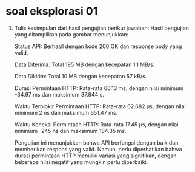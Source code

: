 # soal eksplorasi 01
1. Tulis kesimpulan dari hasil pengujian berikut
    jawaban:
    Hasil pengujian yang ditampilkan pada gambar menunjukkan:

    Status API: Berhasil dengan kode 200 OK dan response body yang valid.

    Data Diterima: Total 195 MB dengan kecepatan 1.1 MB/s.

    Data Dikirim: Total 10 MB dengan kecepatan 57 kB/s.

    Durasi Permintaan HTTP: Rata-rata 66.13 ms, dengan nilai minimum -34.97 ms dan maksimum 37.844 s.

    Waktu Terblokir Permintaan HTTP: Rata-rata 62.682 µs, dengan nilai minimum 2 ns dan maksimum 651.47 ms.
    
    Waktu Koneksi Permintaan HTTP: Rata-rata 17.45 µs, dengan nilai minimum -245 ns dan maksimum 184.35 ms.

    Pengujian ini menunjukkan bahwa API berfungsi dengan baik dan memberikan respons yang valid. Namun, perlu diperhatikan bahwa durasi permintaan HTTP memiliki variasi yang signifikan, dengan beberapa nilai negatif yang mungkin perlu diperbaiki.